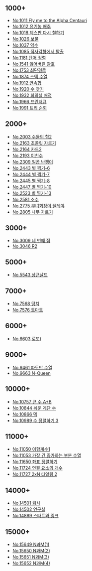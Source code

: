 ## 1000+
- [No.1011 Fly me to the Alpha Centauri](https://github.com/torch-ray/psalgorithm/blob/baekjoon/baekjoon/1000%2B/1011%20Fly%20me%20to%20the%20Alpha%20Centauri/flyMeToTheAlphaCentauri.swift)
- [No.1012 유기농 배추](https://github.com/torch-ray/psalgorithm/blob/baekjoon/baekjoon/1000%2B/1012%20%EC%9C%A0%EA%B8%B0%EB%86%8D%20%EB%B0%B0%EC%B6%94/organicCabbage.swift)
- [No.1018 체스판 다시 칠하기](https://github.com/torch-ray/psalgorithm/blob/baekjoon/baekjoon/1000%2B/1018%20%EC%B2%B4%EC%8A%A4%ED%8C%90%20%EB%8B%A4%EC%8B%9C%20%EC%B9%A0%ED%95%98%EA%B8%B0/repaintChess.swift)
- [No.1026 보물](https://github.com/torch-ray/psalgorithm/blob/baekjoon/baekjoon/1000%2B/1026%20%EB%B3%B4%EB%AC%BC/treasure.swift)
- [No.1037 약수](https://github.com/torch-ray/psalgorithm/blob/baekjoon/baekjoon/1000%2B/1037%20%EC%95%BD%EC%88%98/divisor.swift)
- [No.1085 직사각형에서 탈출](https://github.com/torch-ray/psalgorithm/blob/baekjoon/baekjoon/1000%2B/1085%20%EC%A7%81%EC%82%AC%EA%B0%81%ED%98%95%EC%97%90%EC%84%9C%20%ED%83%88%EC%B6%9C/escapingRect.swift)
- [No.1181 단어 정렬](https://github.com/torch-ray/psalgorithm/blob/baekjoon/baekjoon/1000%2B/1181%20%EB%8B%A8%EC%96%B4%20%EC%A0%95%EB%A0%AC/sortingWords.swift)
- [No.1541 잃어버린 괄호](https://github.com/torch-ray/psalgorithm/blob/baekjoon/baekjoon/1000%2B/1541%20%EC%9E%83%EC%96%B4%EB%B2%84%EB%A6%B0%20%EA%B4%84%ED%98%B8/missingParenthesis.swift)
- [No.1753 최단경로](https://github.com/torch-ray/psalgorithm/blob/baekjoon/baekjoon/1000%2B/1753%20%EC%B5%9C%EB%8B%A8%EA%B2%BD%EB%A1%9C/shortestPath.swift)
- [No.1874 스택 수열](https://github.com/torch-ray/psalgorithm/blob/baekjoon/baekjoon/1000%2B/1874%20%EC%8A%A4%ED%83%9D%20%EC%88%98%EC%97%B4/stackSequence.swift)
- [No.1912 연속합](https://github.com/torch-ray/psalgorithm/blob/baekjoon/baekjoon/1000%2B/1912%20%EC%97%B0%EC%86%8D%ED%95%A9/sumNumbers.swift)
- [No.1920 수 찾기](https://github.com/torch-ray/psalgorithm/blob/baekjoon/baekjoon/1000%2B/1920%20%EC%88%98%20%EC%B0%BE%EA%B8%B0/findNumber.swift)
- [No.1932 회의실 배정](https://github.com/torch-ray/psalgorithm/blob/baekjoon/baekjoon/1000%2B/1931%20%ED%9A%8C%EC%9D%98%EC%8B%A4%20%EB%B0%B0%EC%A0%95/meetingRoom.swift)
- [No.1966 프린터큐](https://github.com/torch-ray/psalgorithm/blob/baekjoon/baekjoon/1000%2B/1966%20%ED%94%84%EB%A6%B0%ED%84%B0%20%ED%81%90/printerQ.swift)
- [No.1991 트리 순회](https://github.com/torch-ray/psalgorithm/blob/baekjoon/baekjoon/1000%2B/1991%20%ED%8A%B8%EB%A6%AC%20%EC%88%9C%ED%9A%8C/treeTraversal.swift)

## 2000+
- [No.2003 수들의 합2](https://github.com/torch-ray/psalgorithm/blob/baekjoon/baekjoon/2000%2B/2003%20%EC%88%98%EB%93%A4%EC%9D%98%20%ED%95%A92/sumNumbers2.swift)
- [No.2163 초콜릿 자르기](https://github.com/torch-ray/psalgorithm/blob/baekjoon/baekjoon/2000%2B/2163%20%EC%B4%88%EC%BD%9C%EB%A6%BF%20%EC%9E%90%EB%A5%B4%EA%B8%B0/sliceChocolate.swift)
- [No.2164 카드2](https://github.com/torch-ray/psalgorithm/blob/baekjoon/baekjoon/2000%2B/2164%20%EC%B9%B4%EB%93%9C2/card2.swift)
- [No.2193 이친수](https://github.com/torch-ray/psalgorithm/blob/baekjoon/baekjoon/2000%2B/2193%20%EC%9D%B4%EC%B9%9C%EC%88%98/prinaryNumber.swift)
- [No.2309 일곱 난쟁이](https://github.com/torch-ray/psalgorithm/blob/baekjoon/baekjoon/2000%2B/2309%20%EC%9D%BC%EA%B3%B1%20%EB%82%9C%EC%9F%81%EC%9D%B4/sevenDwarfs.swift)
- [No.2443  별 찍기-6](https://github.com/torch-ray/psalgorithm/blob/baekjoon/baekjoon/2000%2B/2443%20%EB%B3%84%20%EC%B0%8D%EA%B8%B0-6/printStar-6.swift)
- [No.2444 별 찍기-7](https://github.com/torch-ray/psalgorithm/blob/baekjoon/baekjoon/2000%2B/2444%20%EB%B3%84%20%EC%B0%8D%EA%B8%B0-7/printStar7.swift)
- [No.2445 별 찍기-8](https://github.com/torch-ray/psalgorithm/blob/baekjoon/baekjoon/2000%2B/2445%20%EB%B3%84%20%EC%B0%8D%EA%B8%B0-8/printStar8.swift)
- [No.2447 별 찍기-10](https://github.com/torch-ray/psalgorithm/blob/baekjoon/baekjoon/2000%2B/2447%20%EB%B3%84%20%EC%B0%8D%EA%B8%B0-10/printStar10.swift)
- [No.2523 별 찍기-13](https://github.com/torch-ray/psalgorithm/blob/baekjoon/baekjoon/2000%2B/2523%20%EB%B3%84%20%EC%B0%8D%EA%B8%B0-13/printStar13.swift)
- [No.2581 소수](https://github.com/torch-ray/psalgorithm/blob/baekjoon/baekjoon/2000%2B/2581%20%EC%86%8C%EC%88%98/primeNumber.swift)
- [No.2775 부녀회장이 될테야](https://github.com/torch-ray/psalgorithm/blob/baekjoon/baekjoon/2000%2B/2775%20%EB%B6%80%EB%85%80%ED%9A%8C%EC%9E%A5%EC%9D%B4%20%EB%90%A0%ED%85%8C%EC%95%BC/womenPresident.swift)
- [No.2805 나무 자르기](https://github.com/torch-ray/psalgorithm/blob/baekjoon/baekjoon/2000%2B/2805%20%EB%82%98%EB%AC%B4%20%EC%9E%90%EB%A5%B4%EA%B8%B0/CuttingTree.swift)

## 3000+
- [No.3009 네 번째 점](https://github.com/torch-ray/psalgorithm/blob/baekjoon/baekjoon/3000%2B/3009%20%EB%84%A4%20%EB%B2%88%EC%A7%B8%20%EC%A0%90/fourthPoint.swift)
- [No.3046 R2](https://github.com/torch-ray/psalgorithm/blob/baekjoon/baekjoon/3000%2B/3046%20R2/R2.swift)

## 5000+
- [No.5543 상근날드](https://github.com/torch-ray/psalgorithm/blob/baekjoon/baekjoon/5000%2B/5543%20%EC%83%81%EA%B7%BC%EB%82%A0%EB%93%9C/sangeunNald.swift)

## 7000+
- [No.7568 덩치](https://github.com/torch-ray/psalgorithm/blob/baekjoon/baekjoon/7000%2B/7568%20%EB%8D%A9%EC%B9%98/bulk.swift)
- [No.7576 토마토](https://github.com/torch-ray/psalgorithm/blob/baekjoon/baekjoon/7000%2B/7576%20%ED%86%A0%EB%A7%88%ED%86%A0/tomato.swift)

## 6000+
- [No.6603 로또](https://github.com/torch-ray/psalgorithm/blob/baekjoon/baekjoon/6000%2B/6603%20%EB%A1%9C%EB%98%90/lotto.swift))

## 9000+
- [No.9461 파도반 수열](https://github.com/torch-ray/psalgorithm/blob/baekjoon/baekjoon/9000%2B/9461%20%ED%8C%8C%EB%8F%84%EB%B0%98%20%EC%88%98%EC%97%B4/waveSequence.swift)
- [No.9663 N-Queen](https://github.com/torch-ray/psalgorithm/blob/baekjoon/baekjoon/9000%2B/9663%20N-Queen/N-Queen.swift)

## 10000+
- [No.10757 큰 수 A+B](https://github.com/torch-ray/psalgorithm/blob/baekjoon/baekjoon/10000%2B/10757%20%ED%81%B0%20%EC%88%98%20A%2BB/BigNumberA%2BB.swift)
- [No.10844 쉬운 계단 수](https://github.com/torch-ray/psalgorithm/blob/baekjoon/baekjoon/10000%2B/10844%20%EC%89%AC%EC%9A%B4%20%EA%B3%84%EB%8B%A8%20%EC%88%98/stairsNumber.swift)
- [No.10866 덱](https://github.com/torch-ray/psalgorithm/blob/baekjoon/baekjoon/10000%2B/10866%20%EB%8D%B1/deck.swift)
- [No.10989 수 정렬하기 3](https://github.com/torch-ray/psalgorithm/blob/baekjoon/baekjoon/10000%2B/10989%20%EC%88%98%20%EC%A0%95%EB%A0%AC%ED%95%98%EA%B8%B03/sortNumber3.swift)

## 11000+
- [No.11050 이항계수1](https://github.com/torch-ray/psalgorithm/blob/baekjoon/baekjoon/11000%2B/11050%20%EC%9D%B4%ED%95%AD%EA%B3%84%EC%88%98/binomialCoefficient.swift)
- [No.11053 가장 긴 증가하는 부분 수열](https://github.com/torch-ray/psalgorithm/blob/baekjoon/baekjoon/11000%2B/11053%20%EA%B0%80%EC%9E%A5%20%EA%B8%B4%20%EC%A6%9D%EA%B0%80%ED%95%98%EB%8A%94%20%EB%B6%80%EB%B6%84%20%EC%88%98%EC%97%B4/LIS.swift)
- [No.11650 좌표 정렬하기](https://github.com/torch-ray/psalgorithm/blob/baekjoon/baekjoon/11000%2B/11650%20%EC%A2%8C%ED%91%9C%20%EC%A0%95%EB%A0%AC%ED%95%98%EA%B8%B0/sortingCoordnate.swift)
- [No.11724 연결 요소의 개수](https://github.com/torch-ray/psalgorithm/blob/baekjoon/baekjoon/11000%2B/11724%20%EC%97%B0%EA%B2%B0%20%EC%9A%94%EC%86%8C%EC%9D%98%20%EA%B0%9C%EC%88%98/connectedComponent.swift)
- [No.11727 2xN 타일링 2](https://github.com/torch-ray/psalgorithm/blob/baekjoon/baekjoon/11000%2B/11727%202xN%20%ED%83%80%EC%9D%BC%EB%A7%81%202/2xN.swift)

## 14000+
- [No.14501 퇴사](https://github.com/torch-ray/psalgorithm/blob/baekjoon/baekjoon/14000%2B/14501%20%ED%87%B4%EC%82%AC/leave.swift)
- [No.14502 연구실](https://github.com/torch-ray/psalgorithm/blob/baekjoon/baekjoon/14000%2B/14502%20%EC%97%B0%EA%B5%AC%EC%8B%A4/laboratory.swift)
- [No.14889 스타트와 링크](https://github.com/torch-ray/psalgorithm/blob/baekjoon/baekjoon/14000%2B/14889%20%EC%8A%A4%ED%83%80%ED%8A%B8%EC%99%80%20%EB%A7%81%ED%81%AC/start%26link.swift)

## 15000+
- [No.15649 N과M(1)](https://github.com/torch-ray/psalgorithm/blob/baekjoon/baekjoon/15000%2B/15649%20N%EA%B3%BCM(1)/N%26M.swift)
- [No.15650 N과M(2)](https://github.com/torch-ray/psalgorithm/blob/baekjoon/baekjoon/15000%2B/15650%20N%EA%B3%BCM(2)/N%26M(2).swift)
- [No.15651 N과M(3)](https://github.com/torch-ray/psalgorithm/blob/baekjoon/baekjoon/15000%2B/15651%20N%EA%B3%BCM(3)/N%26M(3).swift)
- [No.15652 N과M(4)](https://github.com/torch-ray/psalgorithm/blob/baekjoon/baekjoon/15000%2B/15652%20N%EA%B3%BCM(4)/N%26M(4).swift)
